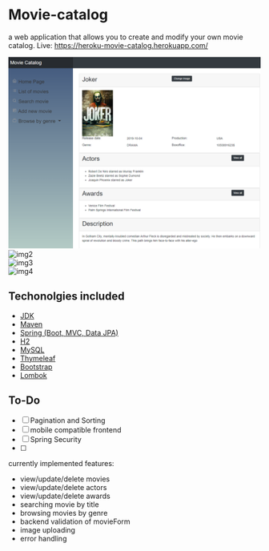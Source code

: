 # Movie-catalog

a web application that allows you to create and modify your own movie catalog. 
Live: https://heroku-movie-catalog.herokuapp.com/  

![img1](https://raw.githubusercontent.com/kkedzierskim/movieCatalog/master/src/main/resources/static/images/filmview.PNG)
<br/>
![img2](https://raw.githubusercontent.com/kkedzierskim/movieCatalog/tree/master/src/main/resources/static/images/validation.PNG)
<br/>
![img3](https://raw.githubusercontent.com/kkedzierskim/movieCatalog/tree/master/src/main/resources/static/images/browse.PNG)
<br/>
![img4](https://raw.githubusercontent.com/kkedzierskim/movieCatalog/tree/master/src/main/resources/static/images/view-actors.PNG)

## Techonolgies included
* [JDK](http://www.oracle.com/technetwork/java/javase/downloads/jdk8-downloads-2133151.html) 
* [Maven](https://maven.apache.org/)
* [Spring (Boot, MVC, Data JPA)](https://spring.io)
* [H2](https://www.h2database.com/html/main.html) 
* [MySQL](https://www.mysql.com/) 
* [Thymeleaf](https://www.thymeleaf.org/)
* [Bootstrap](https://getbootstrap.com)  
* [Lombok](https://projectlombok.org/) 


## To-Do 
- [ ] Pagination and Sorting
- [ ] mobile compatible frontend
- [ ] Spring Security
- [ ] 


currently implemented features:
- view/update/delete movies
- view/update/delete actors
- view/update/delete awards
- searching movie by title
- browsing movies by genre
- backend validation of movieForm
- image uploading
- error handling
